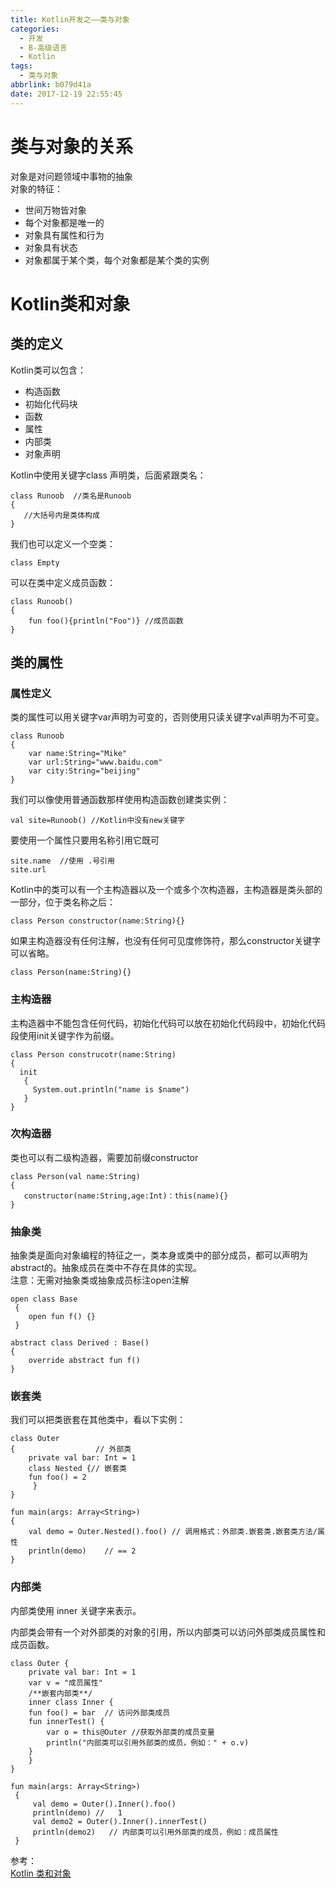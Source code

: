 ```yaml
---
title: Kotlin开发之——类与对象
categories:
  - 开发
  - B-高级语言
  - Kotlin
tags:
  - 类与对象
abbrlink: b079d41a
date: 2017-12-19 22:55:45
---
```

# 类与对象的关系
对象是对问题领域中事物的抽象   
对象的特征：  
 
- 世间万物皆对象
- 每个对象都是唯一的
- 对象具有属性和行为
- 对象具有状态
- 对象都属于某个类，每个对象都是某个类的实例
<!--more-->

# Kotlin类和对象

## 类的定义
Kotlin类可以包含：
   
- 构造函数
- 初始化代码块
- 函数
- 属性
- 内部类
- 对象声明

Kotlin中使用关键字class 声明类，后面紧跟类名：  

	class Runoob  //类名是Runoob
	{
	   //大括号内是类体构成	
	}
我们也可以定义一个空类：   

	class Empty
可以在类中定义成员函数：   
	
	class Runoob()
	{
      	fun foo(){println("Foo")} //成员函数	
	}
## 类的属性
### 属性定义
类的属性可以用关键字var声明为可变的，否则使用只读关键字val声明为不可变。  

	class Runoob
	{
     	var name:String="Mike"
	 	var url:String="www.baidu.com"
		var city:String="beijing"
	}
我们可以像使用普通函数那样使用构造函数创建类实例：  

	val site=Runoob() //Kotlin中没有new关键字

要使用一个属性只要用名称引用它既可
	
	site.name  //使用 .号引用
	site.url
Kotlin中的类可以有一个主构造器以及一个或多个次构造器，主构造器是类头部的一部分，位于类名称之后：  

	class Person constructor(name:String){}

如果主构造器没有任何注解，也没有任何可见度修饰符，那么constructor关键字可以省略。   

	class Person(name:String){}
### 主构造器
主构造器中不能包含任何代码，初始化代码可以放在初始化代码段中，初始化代码段使用init关键字作为前缀。

	class Person construcotr(name:String)
	{
      init
	   {
       	 System.out.println("name is $name")
	   }
	}

### 次构造器
类也可以有二级构造器，需要加前缀constructor

	class Person(val name:String)
	{
       constructor(name:String,age:Int)：this(name){}
	}

### 抽象类
抽象类是面向对象编程的特征之一，类本身或类中的部分成员，都可以声明为abstract的。抽象成员在类中不存在具体的实现。   
注意：无需对抽象类或抽象成员标注open注解  

	open class Base
	 {
    	open fun f() {}
	 }

	abstract class Derived : Base() 
	{
    	override abstract fun f()
	}
### 嵌套类
我们可以把类嵌套在其他类中，看以下实例： 
  
	class Outer 
	{                  // 外部类
    	private val bar: Int = 1
    	class Nested {// 嵌套类
        fun foo() = 2
   		 }
	}

	fun main(args: Array<String>) 
	{
    	val demo = Outer.Nested().foo() // 调用格式：外部类.嵌套类.嵌套类方法/属性
    	println(demo)    // == 2
	}	

### 内部类
内部类使用 inner 关键字来表示。

内部类会带有一个对外部类的对象的引用，所以内部类可以访问外部类成员属性和成员函数。  

	class Outer {
   	 	private val bar: Int = 1
   	 	var v = "成员属性"
    	/**嵌套内部类**/
    	inner class Inner {
        fun foo() = bar  // 访问外部类成员
        fun innerTest() {
            var o = this@Outer //获取外部类的成员变量
            println("内部类可以引用外部类的成员，例如：" + o.v)
        }
    	}
	}

	fun main(args: Array<String>)
	 {
   		 val demo = Outer().Inner().foo()
    	 println(demo) //   1
    	 val demo2 = Outer().Inner().innerTest()   
   		 println(demo2)   // 内部类可以引用外部类的成员，例如：成员属性
	 }

参考：   
[Kotlin 类和对象][1]

[1]: http://www.runoob.com/kotlin/kotlin-class-object.html